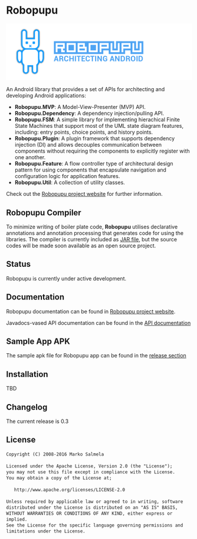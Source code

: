 # Robopupu

<img src="https://github.com/Fuusio/Robopupu/blob/gh-pages/images/robopupu_header_image.png" alt="Robopupu mascot"/>

An Android library that provides a set of APIs for architecting and developing Android applications:

* **Robopupu.MVP**: A Model-View-Presenter (MVP) API.
* **Robopupu.Dependency**: A dependency injection/pulling API.
* **Robopupu.FSM**: A simple library for implementing hierachical Finite State Machines that support most of the UML state diagram features, including: entry points, choice points, and history points.
* **Robopupu.Plugin**: A plugin framework that supports dependency injection (DI) and allows decouples communication between components without requiring the components to explicitly register with one another.
* **Robopupu.Feature**: A flow controller type of architectural design pattern for using components that encapsulate navigation and configuration logic for application features.
* **Robopupu.Util**: A collection of utility classes.

Check out the [Robopupu project website](http://robopupu.com/) for further information.

## Robopupu Compiler
To minimize writing of boiler plate code, **Robopupu** utilises declarative annotations and annotation processing that generates code for using the libraries.
The compiler is currently included as [JAR file](https://github.com/Fuusio/Robopupu/blob/master/app/libs/robopupu-compiler.jar), but the source codes will be made soon
available as an open source project.

## Status

Robopupu is currently under active development.

## Documentation
Robopupu documentation can be found in [Robopupu project website](http://robopupu.com/).

Javadocs-vased API documentation can be found in the [API documentation](https://github.com/Fuusio/Robopupu/tree/gh-pages/javadocs/javadoc)

## Sample App APK
The sample apk file for Robopupu app can be found in the [release section](https://github.com/Fuusio/Robopupu/releases)

## Installation

TBD

## Changelog

The current release is 0.3

## License
```
Copyright (C) 2008-2016 Marko Salmela

Licensed under the Apache License, Version 2.0 (the "License");
you may not use this file except in compliance with the License.
You may obtain a copy of the License at;

   http://www.apache.org/licenses/LICENSE-2.0

Unless required by applicable law or agreed to in writing, software
distributed under the License is distributed on an "AS IS" BASIS,
WITHOUT WARRANTIES OR CONDITIONS OF ANY KIND, either express or implied.
See the License for the specific language governing permissions and
limitations under the License.
```